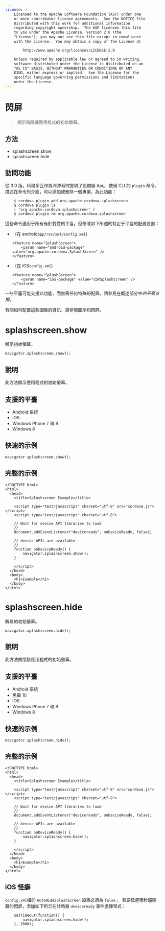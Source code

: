 ```yaml
---
license: >
    Licensed to the Apache Software Foundation (ASF) under one
    or more contributor license agreements.  See the NOTICE file
    distributed with this work for additional information
    regarding copyright ownership.  The ASF licenses this file
    to you under the Apache License, Version 2.0 (the
    "License"); you may not use this file except in compliance
    with the License.  You may obtain a copy of the License at

        http://www.apache.org/licenses/LICENSE-2.0

    Unless required by applicable law or agreed to in writing,
    software distributed under the License is distributed on an
    "AS IS" BASIS, WITHOUT WARRANTIES OR CONDITIONS OF ANY
    KIND, either express or implied.  See the License for the
    specific language governing permissions and limitations
    under the License.
---
```



# 閃屏

> 顯示和隱藏應用程式的初始螢幕。

## 方法

*   splashscreen.show
*   splashscreen.hide

## 訪問功能

從 3.0 版，科爾多瓦作為*外掛程式*實現了設備級 Api。 使用 CLI 的 `plugin` 命令，描述在命令列介面，可以添加或刪除一個專案，為此功能：

        $ cordova plugin add org.apache.cordova.splashscreen
        $ cordova plugin ls
        [ 'org.apache.cordova.splashscreen' ]
        $ cordova plugin rm org.apache.cordova.splashscreen
    

這些命令適用于所有有針對性的平臺，但修改如下所述的特定于平臺的配置設置：

*   （在 android`app/res/xml/config.xml`)
    
        <feature name="SplashScreen">
            <param name="android-package" value="org.apache.cordova.SplashScreen" />
        </feature>
        

*   （在 iOS`config.xml`)
    
        <feature name="SplashScreen">
            <param name="ios-package" value="CDVSplashScreen" />
        </feature>
        

一些平臺可能支援此功能，而無需任何特殊的配置。請參見在概述部分中*的平臺支援*。

有關如何配置這些圖像的資訊，請參閱圖示和閃屏。


# splashscreen.show

顯示初始螢幕。

    navigator.splashscreen.show();
    

## 說明

此方法顯示應用程式的初始螢幕。

## 支援的平臺

*   Android 系統
*   iOS
*   Windows Phone 7 和 8
*   Windows 8

## 快速的示例

    navigator.splashscreen.show();
    

## 完整的示例

    <!DOCTYPE html>
    <html>
      <head>
        <title>Splashscreen Example</title>
    
        <script type="text/javascript" charset="utf-8" src="cordova.js"></script>
        <script type="text/javascript" charset="utf-8">
    
        // Wait for device API libraries to load
        //
        document.addEventListener("deviceready", onDeviceReady, false);
    
        // device APIs are available
        //
        function onDeviceReady() {
            navigator.splashscreen.show();
        }
    
        </script>
      </head>
      <body>
        <h1>Example</h1>
      </body>
    </html>


# splashscreen.hide

解雇的初始螢幕。

    navigator.splashscreen.hide();
    

## 說明

此方法關閉該應用程式的初始螢幕。

## 支援的平臺

*   Android 系統
*   黑莓 10
*   iOS
*   Windows Phone 7 和 8
*   Windows 8

## 快速的示例

    navigator.splashscreen.hide();
    

## 完整的示例

    <!DOCTYPE html>
    <html>
      <head>
        <title>Splashscreen Example</title>
    
        <script type="text/javascript" charset="utf-8" src="cordova.js"></script>
        <script type="text/javascript" charset="utf-8">
    
        // Wait for device API libraries to load
        //
        document.addEventListener("deviceready", onDeviceReady, false);
    
        // device APIs are available
        //
        function onDeviceReady() {
            navigator.splashscreen.hide();
        }
    
        </script>
      </head>
      <body>
        <h1>Example</h1>
      </body>
    </html>
    

## iOS 怪癖

`config.xml`檔的 `AutoHideSplashScreen` 設置必須為 `false` 。 若要延遲兩秒鐘隱藏的閃屏，添加如下所示在計時器 `deviceready` 事件處理常式：

        setTimeout(function() {
            navigator.splashscreen.hide();
        }, 2000);
